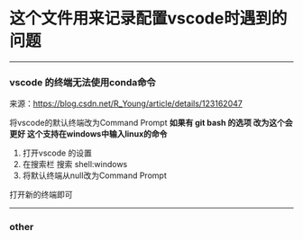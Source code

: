 # 这个文件用来记录配置vscode时遇到的问题


***
### vscode 的终端无法使用conda命令
来源：https://blog.csdn.net/R_Young/article/details/123162047

将vscode的默认终端改为Command Prompt 
**如果有 git bash 的选项 改为这个会更好  这个支持在windows中输入linux的命令**

1. 打开vscode 的设置
2. 在搜索栏 搜索 shell:windows
3. 将默认终端从null改为Command Prompt
   
打开新的终端即可

***
### other
